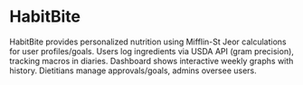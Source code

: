 # HabitBite
HabitBite provides personalized nutrition using Mifflin-St Jeor calculations for user profiles/goals. Users log ingredients via USDA API (gram precision), tracking macros in diaries. Dashboard shows interactive weekly graphs with history. Dietitians manage approvals/goals, admins oversee users.